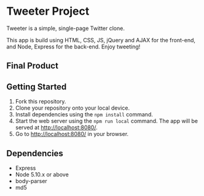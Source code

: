 # Tweeter Project

Tweeter is a simple, single-page Twitter clone.

This app is build using HTML, CSS, JS, jQuery and AJAX for the front-end, and Node, Express for the back-end. Enjoy tweeting!

## Final Product


## Getting Started

1. Fork this repository.
2. Clone your repository onto your local device.
3. Install dependencies using the `npm install` command.
3. Start the web server using the `npm run local` command. The app will be served at <http://localhost:8080/>.
4. Go to <http://localhost:8080/> in your browser.

## Dependencies

- Express
- Node 5.10.x or above
- body-parser
- md5
